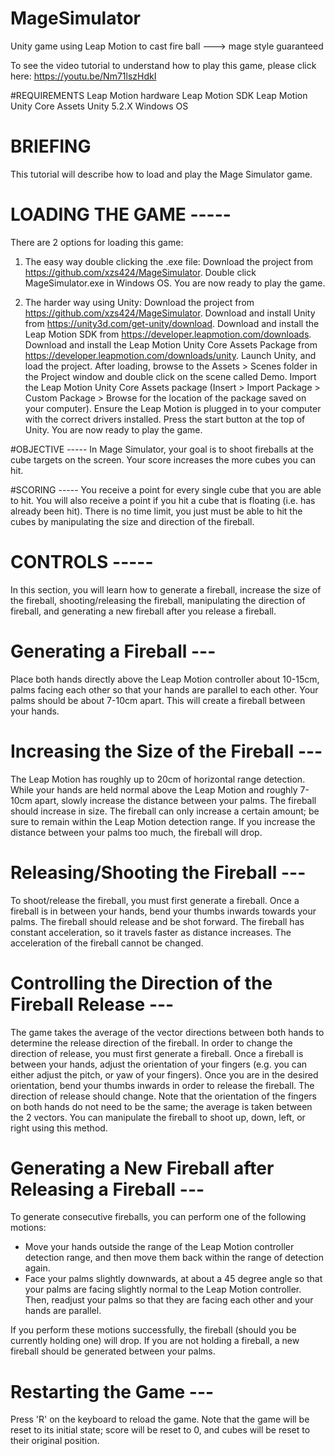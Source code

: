 # MageSimulator
Unity game using Leap Motion to cast fire ball ---> mage style guaranteed

To see the video tutorial to understand how to play this game,  please click here:
https://youtu.be/Nm71lszHdkI

#REQUIREMENTS
Leap Motion hardware
Leap Motion SDK
Leap Motion Unity Core Assets
Unity 5.2.X
Windows OS

# BRIEFING
This tutorial will describe how to load and play the Mage Simulator game.

# LOADING THE GAME -----
There are 2 options for loading this game:

1. The easy way double clicking the .exe file:
Download the project from https://github.com/xzs424/MageSimulator.
Double click MageSimulator.exe in Windows OS.
You are now ready to play the game.

2. The harder way using Unity:
Download the project from https://github.com/xzs424/MageSimulator.
Download and install Unity from https://unity3d.com/get-unity/download.
Download and install the Leap Motion SDK from https://developer.leapmotion.com/downloads.
Download and install the Leap Motion Unity Core Assets Package from https://developer.leapmotion.com/downloads/unity.
Launch Unity, and load the project.
After loading, browse to the Assets > Scenes folder in the Project window and double click on the scene called Demo.
Import the Leap Motion Unity Core Assets package (Insert > Import Package > Custom Package > Browse for the location of the package saved on your computer).
Ensure the Leap Motion is plugged in to your computer with the correct drivers installed. 
Press the start button at the top of Unity.
You are now ready to play the game.

#OBJECTIVE -----
In Mage Simulator, your goal is to shoot fireballs at the cube targets on the screen.
Your score increases the more cubes you can hit.

#SCORING -----
You receive a point for every single cube that you are able to hit.
You will also receive a point if you hit a cube that is floating (i.e. has already been hit).
There is no time limit, you just must be able to hit the cubes by manipulating the size and direction of the fireball.

# CONTROLS -----
In this section, you will learn how to generate a fireball, increase the size of the fireball, shooting/releasing the fireball, manipulating the direction of fireball, and generating a new fireball after you release a fireball.

# Generating a Fireball ---
Place both hands directly above the Leap Motion controller about 10-15cm, palms facing each other so that your hands are parallel to each other. 
Your palms should be about 7-10cm apart.
This will create a fireball between your hands.

# Increasing the Size of the Fireball ---
The Leap Motion has roughly up to 20cm of horizontal range detection. 
While your hands are held normal above the Leap Motion and roughly 7-10cm apart, slowly increase the distance between your palms.
The fireball should increase in size.
The fireball can only increase a certain amount; be sure to remain within the Leap Motion detection range.
If you increase the distance between your palms too much, the fireball will drop.

# Releasing/Shooting the Fireball ---
To shoot/release the fireball, you must first generate a fireball.
Once a fireball is in between your hands, bend your thumbs inwards towards your palms.
The fireball should release and be shot forward.
The fireball has constant acceleration, so it travels faster as distance increases.
The acceleration of the fireball cannot be changed.

# Controlling the Direction of the Fireball Release ---
The game takes the average of the vector directions between both hands to determine the release direction of the fireball.
In order to change the direction of release, you must first generate a fireball.
Once a fireball is between your hands, adjust the orientation of your fingers (e.g. you can either adjust the pitch, or yaw of your fingers).
Once you are in the desired orientation, bend your thumbs inwards in order to release the fireball.
The direction of release should change.
Note that the orientation of the fingers on both hands do not need to be the same; the average is taken between the 2 vectors.
You can manipulate the fireball to shoot up, down, left, or right using this method.

# Generating a New Fireball after Releasing a Fireball ---
To generate consecutive fireballs, you can perform one of the following motions:
- Move your hands outside the range of the Leap Motion controller detection range, and then move them back within the range of detection again.
- Face your palms slightly downwards, at about a 45 degree angle so that your palms are facing slightly normal to the Leap Motion controller. Then, readjust your palms so that they are facing each other and your hands are parallel.

If you perform these motions successfully, the fireball (should you be currently holding one) will drop. If you are not holding a fireball, a new fireball should be generated between your palms.

# Restarting the Game ---
Press 'R' on the keyboard to reload the game.
Note that the game will be reset to its initial state; score will be reset to 0, and cubes will be reset to their original position.

